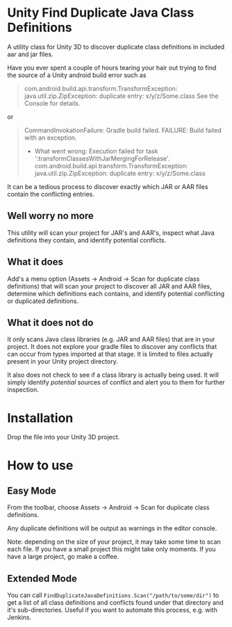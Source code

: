# Unity Find Duplicate Java Class Definitions

A utility class for Unity 3D to discover duplicate class definitions in included aar and jar files.

Have you ever spent a couple of hours tearing your hair out trying to find the source of a Unity android build error such as 

> com.android.build.api.transform.TransformException: java.util.zip.ZipException: duplicate entry: x/y/z/Some.class See the Console for details.

or 

> CommandInvokationFailure: Gradle build failed. 
> FAILURE: Build failed with an exception.
> * What went wrong:
> Execution failed for task ':transformClassesWithJarMergingForRelease'.
> com.android.build.api.transform.TransformException: java.util.zip.ZipException: duplicate entry: x/y/z/Some.class


It can be a tedious process to discover exactly which JAR or AAR files contain the conflicting entries.

## Well worry no more

This utility will scan your project for JAR's and AAR's, inspect what Java definitions they contain, and identify potential conflicts.

## What it does

Add's a menu option (Assets -> Android -> Scan for duplicate class definitions) that will scan your project to discover all JAR and AAR files, determine which definitions each contains, and identify potential conflicting or duplicated definitions.

## What it does not do

It only scans Java class libraries (e.g. JAR and AAR files) that are in your project. It does not explore your gradle files to discover any conflicts that can occur from types imported at that stage. It is limited to files actually present in your Unity project directory.

It also does not check to see if a class library is actually being used. It will simply identify *potential* sources of conflict and alert you to them for further inspection.

# Installation

Drop the file into your Unity 3D project.

# How to use

## Easy Mode

From the toolbar, choose Assets -> Android -> Scan for duplicate class definitions.

Any duplicate definitions will be output as warnings in the editor console.

Note: depending on the size of your project, it may take some time to scan each file. If you have a small project this might take only moments. If you have a large project, go make a coffee.

## Extended Mode

You can call `FindDuplicateJavaDefinitions.Scan("/path/to/some/dir")` to get a list of all class definitions and conflicts found under that directory and it's sub-directories. Useful if you want to automate this process, e.g. with Jenkins.


